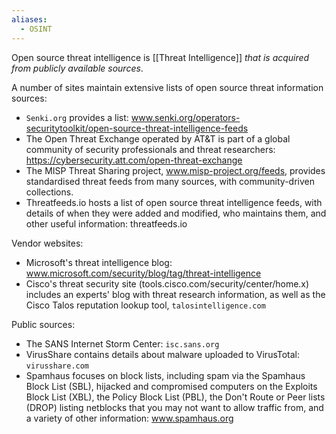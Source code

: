 ```yaml
---
aliases:
  - OSINT
---
```

Open source threat intelligence is [[Threat Intelligence]] *that is acquired from publicly available sources*.

A number of sites maintain extensive lists of open source threat information sources:

- `Senki.org` provides a list: www.senki.org/operators-securitytoolkit/open-source-threat-intelligence-feeds
- The Open Threat Exchange operated by AT&T is part of a global community of security professionals and threat researchers: https://cybersecurity.att.com/open-threat-exchange
- The MISP Threat Sharing project, www.misp-project.org/feeds, provides standardised threat feeds from many sources, with community-driven collections.
- Threatfeeds.io hosts a list of open source threat intelligence feeds, with details of when they were added and modified, who maintains them, and other useful information: threatfeeds.io

Vendor websites:

- Microsoft's threat intelligence blog: www.microsoft.com/security/blog/tag/threat-intelligence
- Cisco's threat security site (tools.cisco.com/security/center/home.x) includes an experts' blog with threat research information, as well as the Cisco Talos reputation lookup tool, `talosintelligence.com`

Public sources:

- The SANS Internet Storm Center: `isc.sans.org `
- VirusShare contains details about malware uploaded to VirusTotal: `virusshare.com`
- Spamhaus focuses on block lists, including spam via the Spamhaus Block List (SBL), hijacked and compromised computers on the Exploits Block List (XBL), the Policy Block List (PBL), the Don't Route or Peer lists (DROP) listing netblocks that you may not want to allow traffic from, and a variety of other information: www.spamhaus.org